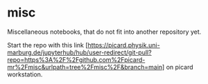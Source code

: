 # misc
Miscellaneous notebooks, that do not fit into another repository yet.

Start the repo with this link [https://picard.physik.uni-marburg.de/jupyterhub/hub/user-redirect/git-pull?repo=https%3A%2F%2Fgithub.com%2Fpicard-mr%2Fmisc&urlpath=tree%2Fmisc%2F&branch=main] on picard workstation.
